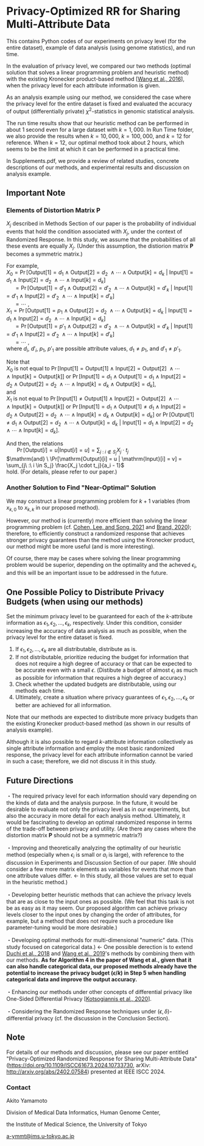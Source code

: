 # Privacy-Optimized RR for Sharing Multi-Attribute Data

This contains Python codes of our experiments on privacy level (for the entire dataset), example of data analysis (using genome statistics), and run time.

In the evaluation of privacy level, we compared our two methods (optimal solution that solves a linear programming problem and heuristic method) with the existing Kronecker product-based method [[Wang et al., 2016](https://ceur-ws.org/Vol-1558/paper35.pdf)], when the privacy level for each attribute information is given. 

As an analysis example using our method, we considered the case where the privacy level for the entire dataset is fixed and evaluated the accuracy of output (differentially private) $\chi^2$-statistics in genomic statistical analysis.

The run time results show that our heuristic method can be performed in about $1$ second even for a large dataset with $k = 1,000$. In Run Time folder, we also provide the results when $k = 10,000$, $k = 100,000$, and $k = 12$ for reference. When $k = 12$, our optimal method took about $2$ hours, which seems to be the limit at which it can be performed in a practical time.

In Supplements.pdf, we provide a review of related studies, concrete descriptions of our methods, and experimental results and discussion on analysis example.

## Important Note

### Elements of Distortion Matrix $\mathbf{P}$

$X_j$ described in Methods Section of our paper is the probability of individual events that hold the condition associated with $X_j$, under the context of Randomized Response. In this study, we assume that the probabilities of all these events are equally $X_j$. (Under this assumption, the distiorion matrix $\mathbf{P}$ becomes a symmetric matrix.)

For example,  
$X_{0} = \Pr[\mathrm{Output}[1] = d_1 \ \land \ \mathrm{Output}[2] = d_2 \ \land \cdots \land \mathrm{Output}[k] = d_k \ | \ \mathrm{Input}[1] = d_1 \ \land \ \mathrm{Input}[2] = d_2 \ \land \cdots \land \mathrm{Input}[k] = d_k]$  
$\ \ \ \ \ = \Pr[\mathrm{Output}[1] = d'_1 \ \land \ \mathrm{Output}[2] = d'_2 \ \land \cdots \land \mathrm{Output}[k] = d'_k \ | \ \mathrm{Input}[1] = d'_1 \ \land \ \mathrm{Input}[2] = d'_2 \ \land \cdots \land \mathrm{Input}[k] = d'_k]$  
$\ \ \ \ \ = \cdots$  ,  
$X_1 = \Pr[\mathrm{Output}[1] = p_1 \ \land \ \mathrm{Output}[2] = d_2 \ \land \cdots \land \mathrm{Output}[k] = d_k \ | \ \mathrm{Input}[1] = d_1 \ \land \ \mathrm{Input}[2] = d_2 \ \land \cdots \land \mathrm{Input}[k] = d_k]$  
$\ \ \ \ \ = \Pr[\mathrm{Output}[1] = p'_1 \ \land \ \mathrm{Output}[2] = d'_2 \ \land \cdots \land \mathrm{Output}[k] = d'_k \ | \ \mathrm{Input}[1] = d'_1 \ \land \ \mathrm{Input}[2] = d'_2 \ \land \cdots \land \mathrm{Input}[k] = d'_k]$  
$\ \ \ \ \ = \cdots$  ,  
where $d_i, \ d'_i, \ p_1, \ p'_1$ are possible attribute values, $d_1 \neq p_1$, and $d'_1 \neq p'_1$.

Note that  
$X_{0}$ is not equal to $\Pr[\mathrm{Input}[1] = \mathrm{Output}[1] \ \land \ \mathrm{Input}[2] = \mathrm{Output}[2] \ \land \cdots \land \ \mathrm{Input}[k] = \mathrm{Output}[k]]$ or $\Pr[\mathrm{Input}[1] = d_1 \ \land \ \mathrm{Output}[1] = d_1 \ \land \ \mathrm{Input}[2] = d_2 \ \land \ \mathrm{Output}[2] = d_2 \ \land \cdots \land \mathrm{Input}[k] = d_k \ \land \ \mathrm{Output}[k] = d_k]$,  
and  
$X_1$ is not equal to $\Pr[\mathrm{Input}[1] \neq \mathrm{Output}[1] \ \land \ \mathrm{Input}[2] = \mathrm{Output}[2] \ \land \cdots \land \ \mathrm{Input}[k] = \mathrm{Output}[k]]$ or $\Pr[\mathrm{Input}[1] = d_1 \ \land \ \mathrm{Output}[1] \neq d_1 \ \land \ \mathrm{Input}[2] = d_2 \ \land \ \mathrm{Output}[2] = d_2 \ \land \cdots \land \mathrm{Input}[k] = d_k \ \land \ \mathrm{Output}[k] = d_k]$ or $\Pr[\mathrm{Output}[1] \neq d_1 \ \land \ \mathrm{Output}[2] = d_2 \ \land \cdots \land \mathrm{Output}[k] = d_k \ | \ \mathrm{Input}[1] = d_1 \ \land \ \mathrm{Input}[2] = d_2 \ \land \cdots \land \mathrm{Input}[k] = d_k]$.

And then, the relations  
$\ \ \ \ \ \ \ \Pr[\mathrm{Output}[i] = u | \mathrm{Input}[i] = u] = \sum_{j\ :\ i \notin S_j} X_j \cdot t_j$  
$\mathrm{and} \ \Pr[\mathrm{Output}[i] = u | \mathrm{Input}[i] = v] = \sum_{j\ :\ i \in S_j} \frac{X_j \cdot t_j}{a_i - 1}$  
hold. (For details, please refer to our paper.)

### Another Solution to Find "Near-Optimal" Solution

We may construct a linear programming problem for $k+1$ variables (from $x_{k,0}$ to $x_{k,k}$ in our proposed method). 

However, our method is (currently) more efficient than solving the linear programming problem (cf. [Cohen, Lee, and Song, 2021](https://doi.org/10.1145/3424305) and [Brand, 2020](https://doi.org/10.1137/1.9781611975994.16)); therefore, to efficiently construct a randomized response that achieves stronger privacy guarantees than the method using the Kronecker product, our method might be more useful (and is more interesting). 

Of course, there may be cases where solving the linear programming problem would be superior, depending on the optimality and the acheved $\epsilon_i$, and this will be an important issue to be addressed in the future.

## One Possible Policy to Distribute Privacy Budgets (when using our methods)

Set the minimum privacy level to be guaranteed for each of the $k$-attribute information as $\epsilon_1, \epsilon_2, \dots, \epsilon_k$, respectively. Under this condition, consider increasing the accuracy of data analysis as much as possible, when the privacy level for the entire dataset is fixed.

1. If $\epsilon_1, \epsilon_2, \dots, \epsilon_k$ are all distributable, distribute as is.
2. If not distributable, prioritize reducing the budget for information that does not require a high degree of accuracy or that can be expected to be accurate even with a small $\epsilon$. (Distibute a budget of almost $\epsilon_i$ as much as possible for information that requires a high degree of accuracy.)
3. Check whether the updated budgets are distributable, using our methods each time.
4. Ultimately, create a situation where privacy guarantees of $\epsilon_1, \epsilon_2, \dots, \epsilon_k$ or better are achieved for all information.

Note that our methods are expected to distribute more privacy budgets than the existing Kronecker product-based method (as shown in our results of analysis example).

Although it is also possible to regard $k$-attribute information collectively as single attribute information and employ the most basic randomized response, the privacy level for each attribute information cannot be varied in such a case; therefore, we did not discuss it in this study.

## Future Directions
・The required privacy level for each information should vary depending on the kinds of data and the analysis purpose. In the future, it would be desirable to evaluate not only the privacy level as in our experiments, but also the accuracy in more detail for each analysis method. Ultimately, it would be fascinating to develop an optimal randomized response in terms of the trade-off between privacy and utility. (Are there any cases where the distortion matrix $\mathbf{P}$ should not be a symmetric matrix?)

・Improving and theoretically analyzing the optimality of our heuristic method (especially when $\epsilon_i$ is small or $a_i$ is large), with reference to the discussion in Experiments and Discussion Section of our paper. (We should consider a few more matrix elements as variables for events that more than one attribute values differ. ← In this study, all those values are set to equal in the heuristic method.)

・Developing better heuristic methods that can achieve the privacy levels that are as close to the input ones as possible. (We feel that this task is not be as easy as it may seem. Our proposed algorithm can achieve privacy levels closer to the input ones by changing the order of attributes, for example, but a method that does not require such a procedure like parameter-tuning would be more desirable.) 

・Developing optimal methods for multi-dimensional "numeric" data. (This study focused on categorical data.) ← One possible derection is to extend [Duchi et al., 2018](https://doi.org/10.1080/01621459.2017.1389735) and [Wang et al., 2019](https://doi.org/10.1109/ICDE.2019.00063)'s methods by combining them with our methods. **As for Algorithm 4 in the paper of Wang et al., given that it can also handle categorical data, our proposed methods already have the potential to increase the privacy budget ($\epsilon/k$) in Step 5 when handling categorical data and improve the output accuracy.**

・Enhancing our methods under other concepts of differential privacy like One-Sided Differential Privacy [[Kotsogiannis et al., 2020](https://doi.org/10.1109/ICDE48307.2020.00049)].

・Considering the Randomized Response techniques under $(\epsilon, \delta)$-differential privacy (cf. the discussion in the Conclusion Section).

## Note

For details of our methods and discussion, please see our paper entitled "Privacy-Optimized Randomized Response for Sharing Multi-Attribute Data" (https://doi.org/10.1109/ISCC61673.2024.10733730, arXiv: http://arxiv.org/abs/2402.07584) presented at IEEE ISCC 2024.

### Contact
Akito Yamamoto

Division of Medical Data Informatics, Human Genome Center,

the Institute of Medical Science, the University of Tokyo

a-ymmt@ims.u-tokyo.ac.jp

